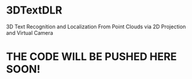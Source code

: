 # 3DTextDLR
3D Text Recognition and Localization From Point Clouds via 2D Projection and Virtual Camera

# THE CODE WILL BE PUSHED HERE SOON!
